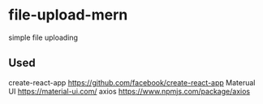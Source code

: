 # file-upload-mern
simple file uploading

## Used 
create-react-app
https://github.com/facebook/create-react-app
Materual UI
https://material-ui.com/
axios
https://www.npmjs.com/package/axios